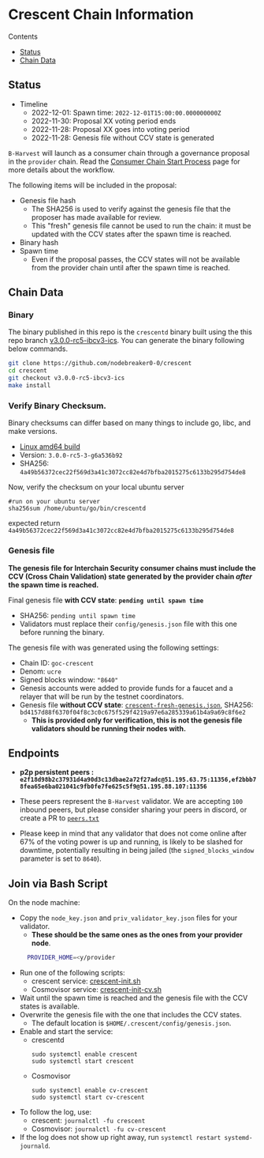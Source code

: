 # Crescent Chain Information

Contents

* [Status](#status)
* [Chain Data](#chain-data)

## Status

* Timeline
  * 2022-12-01: Spawn time: `2022-12-01T15:00:00.000000000Z`
  * 2022-11-30: Proposal XX voting period ends
  * 2022-11-28: Proposal XX goes into voting period
  * 2022-11-28: Genesis file without CCV state is generated

`B-Harvest` will launch as a consumer chain through a governance proposal in the `provider` chain. Read the [Consumer Chain Start Process](/docs/Consumer-Chain-Start-Process.md) page for more details about the workflow.

The following items will be included in the proposal:
* Genesis file hash
  * The SHA256 is used to verify against the genesis file that the proposer has made available for review.
  * This "fresh" genesis file cannot be used to run the chain: it must be updated with the CCV states after the spawn time is reached.
* Binary hash
* Spawn time
  * Even if the proposal passes, the CCV states will not be available from the provider chain until after the spawn time is reached.

## Chain Data

### Binary

The binary published in this repo is the `crescentd` binary built using the this repo branch [v3.0.0-rc5-ibcv3-ics](https://github.com/nodebreaker0-0/crescent/tree/v3.0.0-rc5-ibcv3-ics). You can generate the binary following below commands.

```bash
git clone https://github.com/nodebreaker0-0/crescent
cd crescent
git checkout v3.0.0-rc5-ibcv3-ics
make install
```

### Verify Binary Checksum.
Binary checksums can differ based on many things to include go, libc, and make versions.

  * [Linux amd64 build](crescentd)
  * Version: `3.0.0-rc5-3-g6a536b92`
  * SHA256: `4a49b56372cec22f569d3a41c3072cc82e4d7bfba2015275c6133b295d754de8`
  
  Now, verify the checksum on your local ubuntu server  
  ```
  #run on your ubuntu server
  sha256sum /home/ubuntu/go/bin/crescentd
  ```
  expected return `4a49b56372cec22f569d3a41c3072cc82e4d7bfba2015275c6133b295d754de8`  

### Genesis file

**The genesis file for Interchain Security consumer chains must include the CCV (Cross Chain Validation) state generated by the provider chain _after_ the spawn time is reached.**

Final genesis file **with CCV state**: **`pending until spawn time`**
- SHA256: `pending until spawn time`
- Validators must replace their `config/genesis.json` file with this one before running the binary.

The genesis file with was generated using the following settings:

* Chain ID: `goc-crescent`
* Denom: `ucre`
* Signed blocks window: `"8640"`
* Genesis accounts were added to provide funds for a faucet and a relayer that will be run by the testnet coordinators.
* Genesis file **without CCV state**: [`crescent-fresh-genesis.json`](crescent-fresh-genesis.json), SHA256: `bd4157d88f6370f04f8c3c0c675f529f4219a97e6a285339a61b4a9a69c8f6e2`
  * **This is provided only for verification, this is not the genesis file validators should be running their nodes with.**

## Endpoints

* **p2p persistent peers : `e2f18d98b2c37931d4a90d3c13dbae2a72f27adc@51.195.63.75:11356,ef2bbb78fea65e6ba021041c9fb0fe7fe625c5f9@51.195.88.107:11356`**
* These peers represent the `B-Harvest` validator. We are accepting `100` inbound peeers, but please consider sharing your peers in discord, or create a PR to [`peers.txt`](peers.txt)

* Please keep in mind that any validator that does not come online after 67% of the voting power is up and running, is likely to be slashed for downtime, potentially resulting in being jailed (the `signed_blocks_window` parameter is set to `8640`).

## Join via Bash Script

On the node machine:
- Copy the `node_key.json` and `priv_validator_key.json` files for your validator.
  - **These should be the same ones as the ones from your provider node**.
  ```bash
    PROVIDER_HOME=<y/provider
  ```
- Run one of the following scripts:
  - crescent service: [crescent-init.sh](crescent-init.sh)
  - Cosmovisor service: [crescent-init-cv.sh](crescent-init-cv.sh)
- Wait until the spawn time is reached and the genesis file with the CCV states is available.
- Overwrite the genesis file with the one that includes the CCV states.
  - The default location is `$HOME/.crescent/config/genesis.json`.
- Enable and start the service:
  - crescentd
    ```
    sudo systemctl enable crescent
    sudo systemctl start crescent
    ```
  - Cosmovisor
    ```
    sudo systemctl enable cv-crescent
    sudo systemctl start cv-crescent
    ```
- To follow the log, use:
  - crescent: `journalctl -fu crescent`
  - Cosmovisor: `journalctl -fu cv-crescent`
- If the log does not show up right away, run `systemctl restart systemd-journald`.
